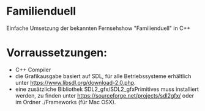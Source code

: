# Familienduell
Einfache Umsetzung der bekannten Fernsehshow "Familienduell" in C++

# Vorraussetzungen:
- C++ Compiler
- die Grafikausgabe basiert auf SDL, für alle Betriebssysteme erhältlich unter https://www.libsdl.org/download-2.0.php.
- eine zusätzliche Bibliothek SDL2_gfx/SDL2_gfxPrimitives muss installiert werden, zu finden unter https://sourceforge.net/projects/sdl2gfx/ oder im Ordner ./Frameworks (für Mac OSX).
